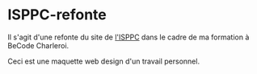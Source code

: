 # ISPPC-refonte

Il s'agit d'une refonte du site de <a href="http://www.isppc.be/">l'ISPPC</a> dans le cadre de ma formation à BeCode Charleroi.

Ceci est une maquette web design d'un travail personnel.

